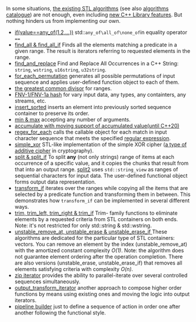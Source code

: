 In some situations, [the existing STL algorithms](https://en.cppreference.com/w/cpp/algorithm) (see also [algorithms catalogue](http://www.fluentcpp.com/STL/)) are not enough, even including [new C++ Library features](https://github.com/nikolaAV/Modern-Cpp/tree/master/stl). But nothing hinders us from implementing our own.

* [if(value==any_of(1,2,...))](./expressive_condition) std::`any_of\all_of\none_of`in equality operator `==`
* [find_all & find_all_if](./find_all) Finds all the elements matching a predicate in a given range. The result is iterators referring to requested elements in the range.
* [find_and_replace](./find_and_replace) Find and Replace All Occurrences in a C++ String: `string`, `wstring`, `u16string`, `u32string`.
* [for_each_permutation](./for_each_permutation) generates all possible permutations of input sequence and applies user-defined function object to each of them. 
* [the greatest common divisor](./gcd) for ranges.
* [FNV-1/FNV-1a hash](./hash_fnv1a_32) for vary input data, any types, any containters, any streams, etc. 
* [insert_sorted](./insert_sorted) inserts an element into previously sorted sequence container to preserve its order. 
* [min & max](https://github.com/nikolaAV/Modern-Cpp/tree/master/constexpr/min_max) accepting any number of arguments. 
* [accumulate with moving support of accumulated value(until C++20)](./moving_accumulate)
* [regex_for_each](./regex_for_each) calls the callable object for each match in input character sequence that meets the specified [regular expression](https://en.wikipedia.org/wiki/Regular_expression).
* [simple_xor](./simple_xor) STL-like implementation of the simple XOR cipher ([a type of additive cipher](https://en.wikipedia.org/wiki/XOR_cipher) in cryptography).
* [split & split_if](./split) To split __any__ (not only strings) range of items at each occurrence of a specific value, and it copies the chunks that result from that into an output range. [split2](./split2) uses `std::string_view` as ranges of sequential characters for input data. The user-defined functional object forms output data representation.  
* [transform_if](./transform_if) iterates over the ranges while copying all the items that are selected by a predicate function and transforming them in between. This demonstrates how `transform_if` can be implemented in several different ways.
* [trim, trim_left, trim_right & trim_if](./trim) Trim- family functions to eliminate elements by a requested criteria from STL containers on both ends. Note: it's not restricted for only std::string & std::wstring.
* [unstable_remove_at, unstable_erase & unstable_erase_if ](./quick_remove) These algorithms are dedicated for the particular type of STL containers: vectors. You can remove an element by the index (unstable_remove_at)  with the amortized constant complexity _O(1)_. Note: the algorithm does not guarantee element ordering after the operation completion. There are also versions (unstable_erase, unstable_erase_if) that removes all elements satisfying criteria with complexity _O(n)_.
* [zip iterator](./zip_iterator) provides the ability to parallel-iterate over several controlled sequences simultaneously.
* [output_transform_iterator](./output_transform_iterator) another approach to compose higher order functions by means using existing ones and moving the logic into output iterators.
* [pipeline builder](./pipe) just to define a sequence of action in order one after another following the functional style.

